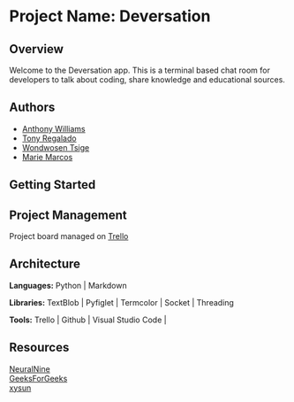 # Project Name: Deversation

## Overview

Welcome to the Deversation app. This is a terminal based chat room for developers to talk about coding, share knowledge and educational sources.

## Authors

- [Anthony Williams](https://github.com/Williamsjanthony15)
- [Tony Regalado](https://github.com/Edward-Regalado)
- [Wondwosen Tsige](https://github.com/WondwosenTsige)
- [Marie Marcos](https://github.com/Mmarcos01)

## Getting Started


## Project Management

Project board managed on [Trello](https://trello.com/b/ao0jwJCN/deversation)

## Architecture

**Languages:** Python | Markdown

**Libraries:**
TextBlob | Pyfiglet | Termcolor | Socket | Threading

**Tools:** Trello | Github | Visual Studio Code | 

## Resources 

[NeuralNine](https://www.neuralnine.com/tcp-chat-in-python/)  
[GeeksForGeeks](https://www.geeksforgeeks.org/spelling-checker-in-python/)  
[xysun](https://github.com/xysun/pychat)
